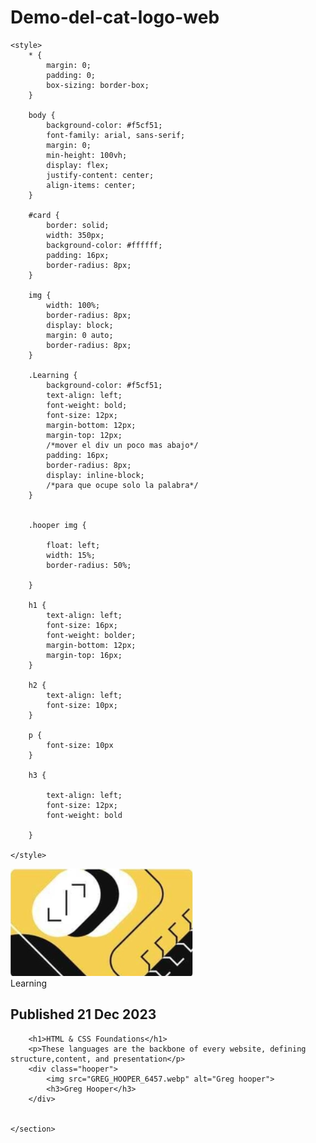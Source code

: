 # Demo-del-cat-logo-web
<!DOCTYPE html>
<html lang="en">

<head>
    <meta charset="UTF-8">
    <meta name="viewport" content="width=device-width, initial-scale=1.0">
    <title>Reto Html</title>

    <style>
        * {
            margin: 0;
            padding: 0;
            box-sizing: border-box;
        }

        body {
            background-color: #f5cf51;
            font-family: arial, sans-serif;
            margin: 0;
            min-height: 100vh;
            display: flex;
            justify-content: center;
            align-items: center;
        }

        #card {
            border: solid;
            width: 350px;
            background-color: #ffffff;
            padding: 16px;
            border-radius: 8px;
        }

        img {
            width: 100%;
            border-radius: 8px;
            display: block;
            margin: 0 auto;
            border-radius: 8px;
        }

        .Learning {
            background-color: #f5cf51;
            text-align: left;
            font-weight: bold;
            font-size: 12px;
            margin-bottom: 12px;
            margin-top: 12px;
            /*mover el div un poco mas abajo*/
            padding: 16px;
            border-radius: 8px;
            display: inline-block;
            /*para que ocupe solo la palabra*/
        }


        .hooper img {

            float: left;
            width: 15%;
            border-radius: 50%;

        }

        h1 {
            text-align: left;
            font-size: 16px;
            font-weight: bolder;
            margin-bottom: 12px;
            margin-top: 16px;
        }

        h2 {
            text-align: left;
            font-size: 10px;
        }

        p {
            font-size: 10px
        }

        h3 {

            text-align: left;
            font-size: 12px;
            font-weight: bold
            
        }
        
    </style>
</head>

<body>
    <section id="card">
        <img src="Screenshot 2025-09-17 195756.png" alt="">
        <div class="Learning">Learning</div>
        <h2>Published 21 Dec 2023</h2>

        <h1>HTML & CSS Foundations</h1>
        <p>These languages are the backbone of every website, defining structure,content, and presentation</p>
        <div class="hooper">
            <img src="GREG_HOOPER_6457.webp" alt="Greg hooper">
            <h3>Greg Hooper</h3>
        </div>


    </section>
</body>

</html>

